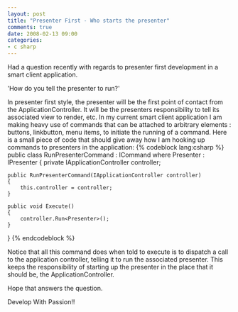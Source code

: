 ```yaml
---
layout: post
title: "Presenter First - Who starts the presenter"
comments: true
date: 2008-02-13 09:00
categories:
- c sharp
---
```


Had a question recently with regards to presenter first development in a smart client application.

'How do you tell the presenter to run?'

In presenter first style, the presenter will be the first point of contact from the ApplicationController. It will be the presenters responsibility to tell its associated view to render, etc. In my current smart client application I am making heavy use of commands that can be attached to arbitrary elements : buttons, linkbutton, menu items, to initiate the running of a command. Here is a small piece of code that should give away how I am hooking up commands to presenters in the application:
{% codeblock lang:csharp %}
public class RunPresenterCommand<Presenter> : ICommand where Presenter : IPresenter
{
    private IApplicationController controller;

    public RunPresenterCommand(IApplicationController controller)
    {
        this.controller = controller;
    }

    public void Execute()
    {
        controller.Run<Presenter>();
    }
}
{% endcodeblock %}




Notice that all this command does when told to execute is to dispatch a call to the application controller, telling it to run the associated presenter. This keeps the responsibility of starting up the presenter in the place that it should be, the ApplicationController.

Hope that answers the question.

Develop With Passion!!


